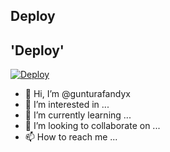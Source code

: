 ## Deploy
## 'Deploy'
[![Deploy](https://www.herokucdn.com/deploy/button.svg)](https://heroku.com/deploy?template=https://github.com/gunturafandyx/gunturafandyx/)


- 👋 Hi, I’m @gunturafandyx
- 👀 I’m interested in ...
- 🌱 I’m currently learning ...
- 💞️ I’m looking to collaborate on ...
- 📫 How to reach me ...

<!---
gunturafandyx/gunturafandyx is a ✨ special ✨ repository because its `README.md` (this file) appears on your GitHub profile.
You can click the Preview link to take a look at your changes.
--->
